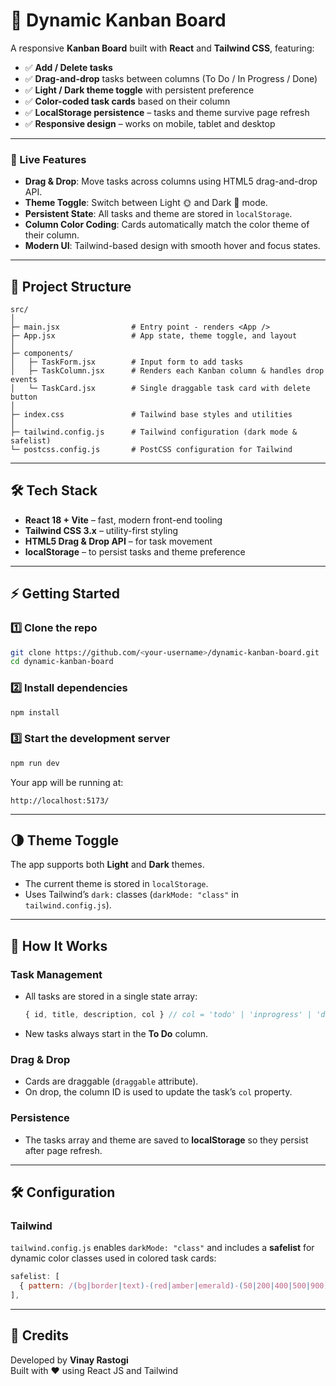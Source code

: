# 📝 Dynamic Kanban Board

A responsive **Kanban Board** built with **React** and **Tailwind CSS**, featuring:

- ✅ **Add / Delete tasks**
- ✅ **Drag-and-drop** tasks between columns (To Do / In Progress / Done)
- ✅ **Light / Dark theme toggle** with persistent preference
- ✅ **Color-coded task cards** based on their column
- ✅ **LocalStorage persistence** – tasks and theme survive page refresh
- ✅ **Responsive design** – works on mobile, tablet and desktop

---

### 🚀 Live Features
- **Drag & Drop**: Move tasks across columns using HTML5 drag-and-drop API.
- **Theme Toggle**: Switch between Light 🌞 and Dark 🌙 mode.
- **Persistent State**: All tasks and theme are stored in `localStorage`.
- **Column Color Coding**: Cards automatically match the color theme of their column.
- **Modern UI**: Tailwind-based design with smooth hover and focus states.

---

## 📂 Project Structure

```
src/
│
├─ main.jsx                # Entry point - renders <App />
├─ App.jsx                 # App state, theme toggle, and layout
│
├─ components/
│   ├─ TaskForm.jsx        # Input form to add tasks
│   ├─ TaskColumn.jsx      # Renders each Kanban column & handles drop events
│   └─ TaskCard.jsx        # Single draggable task card with delete button
│
├─ index.css               # Tailwind base styles and utilities
│
├─ tailwind.config.js      # Tailwind configuration (dark mode & safelist)
└─ postcss.config.js       # PostCSS configuration for Tailwind
```

---

## 🛠️ Tech Stack

- **React 18 + Vite** – fast, modern front-end tooling
- **Tailwind CSS 3.x** – utility-first styling
- **HTML5 Drag & Drop API** – for task movement
- **localStorage** – to persist tasks and theme preference

---

## ⚡ Getting Started

### 1️⃣ Clone the repo
```bash
git clone https://github.com/<your-username>/dynamic-kanban-board.git
cd dynamic-kanban-board
```

### 2️⃣ Install dependencies
```bash
npm install
```

### 3️⃣ Start the development server
```bash
npm run dev
```
Your app will be running at:
```
http://localhost:5173/
```

---

## 🌗 Theme Toggle
The app supports both **Light** and **Dark** themes.  
- The current theme is stored in `localStorage`.
- Uses Tailwind’s `dark:` classes (`darkMode: "class"` in `tailwind.config.js`).

---

## 🧩 How It Works

### Task Management
- All tasks are stored in a single state array:
  ```js
  { id, title, description, col } // col = 'todo' | 'inprogress' | 'done'
  ```
- New tasks always start in the **To Do** column.

### Drag & Drop
- Cards are draggable (`draggable` attribute).
- On drop, the column ID is used to update the task’s `col` property.

### Persistence
- The tasks array and theme are saved to **localStorage** so they persist after page refresh.

---

## 🛠️ Configuration
### Tailwind
`tailwind.config.js` enables `darkMode: "class"` and includes a **safelist** for dynamic color classes used in colored task cards:
```js
safelist: [
  { pattern: /(bg|border|text)-(red|amber|emerald)-(50|200|400|500|900)/ },
],
```


---

## 🤖 Credits
Developed by **Vinay Rastogi**  
Built with ❤️ using React JS and Tailwind
